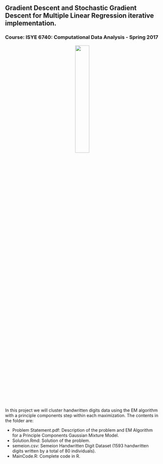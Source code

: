## Gradient Descent and Stochastic Gradient Descent for Multiple Linear Regression iterative implementation.
### Course: ISYE 6740: Computational Data Analysis - Spring 2017

<p align="center">
  <img src="https://rawgithub.com/jrecasens/Georgia-Tech/master/Stochastic-Gradient-Descent/img/Grad.png" width= "30%" height= "30%">
</p>

In this project we will cluster handwritten digits data using the EM algorithm with a principle components step within each maximization. The contents in the folder are:

- Problem Statement.pdf: Description of the problem and EM Algorithm for a Principle Components Gaussian Mixture Model.
- Solution.Rmd: Solution of the problem.
- semeion.csv: Semeion Handwritten Digit Dataset (1593 handwritten digits written by a total of 80 individuals).
- MainCode.R: Complete code in R.

